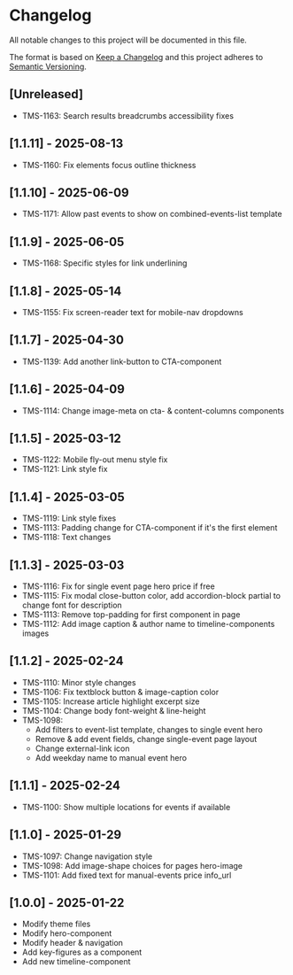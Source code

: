 # Changelog

All notable changes to this project will be documented in this file.

The format is based on [Keep a Changelog](http://keepachangelog.com/en/1.0.0/)
and this project adheres to [Semantic Versioning](http://semver.org/spec/v2.0.0.html).

## [Unreleased]

- TMS-1163: Search results breadcrumbs accessibility fixes

## [1.1.11] - 2025-08-13

- TMS-1160: Fix elements focus outline thickness

## [1.1.10] - 2025-06-09

- TMS-1171: Allow past events to show on combined-events-list template

## [1.1.9] - 2025-06-05

- TMS-1168: Specific styles for link underlining

## [1.1.8] - 2025-05-14

- TMS-1155: Fix screen-reader text for mobile-nav dropdowns

## [1.1.7] - 2025-04-30

- TMS-1139: Add another link-button to CTA-component

## [1.1.6] - 2025-04-09

- TMS-1114: Change image-meta on cta- & content-columns components

## [1.1.5] - 2025-03-12

- TMS-1122: Mobile fly-out menu style fix
- TMS-1121: Link style fix

## [1.1.4] - 2025-03-05

- TMS-1119: Link style fixes
- TMS-1113: Padding change for CTA-component if it's the first element
- TMS-1118: Text changes

## [1.1.3] - 2025-03-03

- TMS-1116: Fix for single event page hero price if free
- TMS-1115: Fix modal close-button color, add accordion-block partial to change font for description
- TMS-1113: Remove top-padding for first component in page
- TMS-1112: Add image caption & author name to timeline-components images

## [1.1.2] - 2025-02-24

- TMS-1110: Minor style changes
- TMS-1106: Fix textblock button & image-caption color
- TMS-1105: Increase article highlight excerpt size
- TMS-1104: Change body font-weight & line-height
- TMS-1098:
    - Add filters to event-list template, changes to single event hero
    - Remove & add event fields, change single-event page layout
    - Change external-link icon
    - Add weekday name to manual event hero

## [1.1.1] - 2025-02-24

- TMS-1100: Show multiple locations for events if available

## [1.1.0] - 2025-01-29

- TMS-1097: Change navigation style
- TMS-1098: Add image-shape choices for pages hero-image
- TMS-1101: Add fixed text for manual-events price info_url

## [1.0.0] - 2025-01-22

- Modify theme files
- Modify hero-component
- Modify header & navigation
- Add key-figures as a component
- Add new timeline-component


